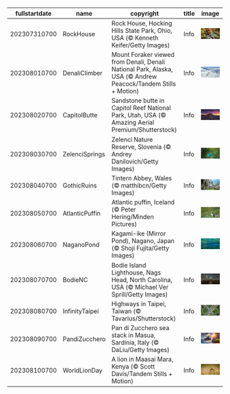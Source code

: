 |fullstartdate|name|copyright|title|image|
|--|--|--|--|--|
202307310700|RockHouse|Rock House, Hocking Hills State Park, Ohio, USA (© Kenneth Keifer/Getty Images)|Info|![](/en-AU/2023/08/202307310700RockHouse.jpg)|
202308010700|DenaliClimber|Mount Foraker viewed from Denali, Denali National Park, Alaska, USA (© Andrew Peacock/Tandem Stills + Motion)|Info|![](/en-AU/2023/08/202308010700DenaliClimber.jpg)|
202308020700|CapitolButte|Sandstone butte in Capitol Reef National Park, Utah, USA (© Amazing Aerial Premium/Shutterstock)|Info|![](/en-AU/2023/08/202308020700CapitolButte.jpg)|
202308030700|ZelenciSprings|Zelenci Nature Reserve, Slovenia (© Andrey Danilovich/Getty Images)|Info|![](/en-AU/2023/08/202308030700ZelenciSprings.jpg)|
202308040700|GothicRuins|Tintern Abbey, Wales (© matthibcn/Getty Images)|Info|![](/en-AU/2023/08/202308040700GothicRuins.jpg)|
202308050700|AtlanticPuffin|Atlantic puffin, Iceland (© Peter Hering/Minden Pictures)|Info|![](/en-AU/2023/08/202308050700AtlanticPuffin.jpg)|
202308060700|NaganoPond|Kagami-ike (Mirror Pond), Nagano, Japan (© Shoji Fujita/Getty Images)|Info|![](/en-AU/2023/08/202308060700NaganoPond.jpg)|
202308070700|BodieNC|Bodie Island Lighthouse, Nags Head, North Carolina, USA (© Michael Ver Sprill/Getty Images)|Info|![](/en-AU/2023/08/202308070700BodieNC.jpg)|
202308080700|InfinityTaipei|Highways in Taipei, Taiwan (© Tavarius/Shutterstock)|Info|![](/en-AU/2023/08/202308080700InfinityTaipei.jpg)|
202308090700|PandiZucchero|Pan di Zucchero sea stack in Masua, Sardinia, Italy (© DaLiu/Getty Images)|Info|![](/en-AU/2023/08/202308090700PandiZucchero.jpg)|
202308100700|WorldLionDay|A lion in Maasai Mara, Kenya (© Scott Davis/Tandem Stills + Motion)|Info|![](/en-AU/2023/08/202308100700WorldLionDay.jpg)|
